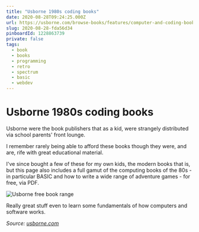 ```yaml
---
title: "Usborne 1980s coding books"
date: 2020-08-28T09:24:25.000Z
url: https://usborne.com/browse-books/features/computer-and-coding-books/
slug: 2020-08-28-fda56d34
pinboardId: 1228863739
private: false
tags:
  - book
  - books
  - programming
  - retro
  - spectrum
  - basic
  - webdev
---
```


# Usborne 1980s coding books

Usborne were the book publishers that as a kid, were strangely distributed via school parents' front lounge.

I remember rarely being able to afford these books though they were, and are, rife with great educational material.

I've since bought a few of these for my own kids, the modern books that is, but this page also includes a full gamut of the computing books of the 80s - in particular BASIC and how to write a wide range of adventure games - for free, via PDF.

![Usborne free book range](https://remysharp.com/images/usborne.png)

Really great stuff even to learn some fundamentals of how computers and software works.

_Source: [usborne.com](https://usborne.com/browse-books/features/computer-and-coding-books/)_
